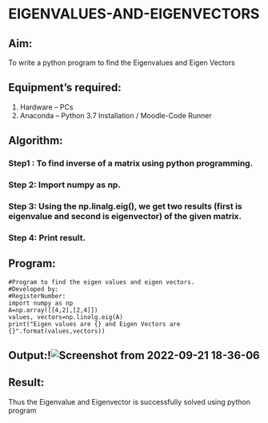 # EIGENVALUES-AND-EIGENVECTORS
## Aim:
To write a python program to find the Eigenvalues and Eigen Vectors
## Equipment’s required:
1. 	Hardware – PCs
2. 	Anaconda – Python 3.7 Installation / Moodle-Code Runner
## Algorithm:
### Step1 : To find inverse of a matrix using python programming.
### Step 2: Import numpy as np.
### Step 3: Using the np.linalg.eig(),  we get two results (first is eigenvalue and second is eigenvector) of the given matrix.
### Step 4: Print result.

## Program:
```
#Program to find the eigen values and eigen vectors.
#Developed by: 
#RegisterNumber:
import numpy as np
A=np.array([[4,2],[2,4]])
values, vectors=np.linalg.eig(A)
print("Eigen values are {} and Eigen Vectors are {}".format(values,vectors))
```

## Output:!![Screenshot from 2022-09-21 18-36-06](https://user-images.githubusercontent.com/113497680/191511942-36e1a9ff-4baf-48f8-9f5b-09445787e022.png)

## Result:
Thus the Eigenvalue and Eigenvector is successfully solved using python program
